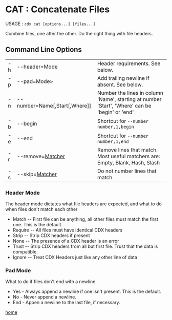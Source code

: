 # CAT : Concatenate Files
USAGE : `cdx cat [options...] [files...]`

Combine files, one after the other. Do the right thing with file headers.

## Command Line Options

||||
|---|---|---|
|-h|--header=Mode|Header requirements. See below.|
|-p|--pad=Mode>|Add trailing newline if absent. See below.|
|-n|--number=Name\[,Start\[,Where]]|Number the lines in column 'Name', starting at number 'Start', 'Where' can be 'begin' or 'end'|
|-b|--begin|Shortcut for `--number number,1,begin`|
|-e|--end|Shortcut for `--number number,1,end`|
|-r|--remove=[Matcher](Matcher.md)|Remove lines that match. Most useful matchers are: Empty, Blank, Hash, Slash|
|-s|--skip=[Matcher](Matcher.md)|Do not number lines that match.|


### Header Mode
The header mode dictates what file headers are expected, and what to do when files don't match each other
 * Match -- First file can be anything, all other files must match the first one. This is the default.
 * Require -- All files must have identical CDX headers
 * Strip -- Strip CDX headers if present
 * None -- The presence of a CDX header is an error
 * Trust -- Strip CDX headers from all but first file. Trust that the data is compatible.
 * Ignore -- Treat CDX Headers just like any other line of data

### Pad Mode
What to do if files don't end with a newline
 * Yes - Always append a newline if one isn't present.  This is the default.
 * No - Never append a newline.
 * End - Appen a newline to the last file, if necessary. 
 
[home](README.md)
